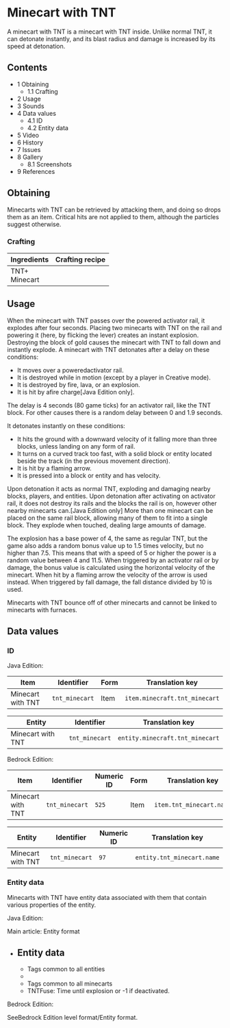 # Minecart with TNT
A minecart with TNT is a minecart with TNT inside. Unlike normal TNT, it can detonate instantly, and its blast radius and damage is increased by its speed at detonation.

## Contents
- 1 Obtaining
	- 1.1 Crafting
- 2 Usage
- 3 Sounds
- 4 Data values
	- 4.1 ID
	- 4.2 Entity data
- 5 Video
- 6 History
- 7 Issues
- 8 Gallery
	- 8.1 Screenshots
- 9 References

## Obtaining
Minecarts with TNT can be retrieved by attacking them, and doing so drops them as an item. Critical hits are not applied to them, although the particles suggest otherwise.

### Crafting
| Ingredients       | Crafting recipe |
|-------------------|-----------------|
| TNT+<br/>Minecart |                 |

## Usage
When the minecart with TNT passes over the powered activator rail, it explodes after four seconds.
Placing two minecarts with TNT on the rail and powering it (here, by flicking the lever) creates an instant explosion.
Destroying the block of gold causes the minecart with TNT to fall down and instantly explode.
A minecart with TNT detonates after a delay on these conditions:

- It moves over a poweredactivator rail.
- It is destroyed while in motion (except by a player in Creative mode).
- It is destroyed by fire, lava, or an explosion.
- It is hit by afire charge‌[Java Edition  only].

The delay is 4 seconds (80 game ticks) for an activator rail, like the TNT block. For other causes there is a random delay between 0 and 1.9 seconds.

It detonates instantly on these conditions:

- It hits the ground with a downward velocity of it falling more than three blocks, unless landing on any form of rail.
- It turns on a curved track too fast, with a solid block or entity located beside the track (in the previous movement direction).
- It is hit by a flaming arrow.
- It is pressed into a block or entity and has velocity.

Upon detonation it acts as normal TNT, exploding and damaging nearby blocks, players, and entities. Upon detonation after activating on activator rail, it does not destroy its rails and the blocks the rail is on, however other nearby minecarts can.‌[Java Edition  only] More than one minecart can be placed on the same rail block, allowing many of them to fit into a single block. They explode when touched, dealing large amounts of damage.

The explosion has a base power of 4, the same as regular TNT, but the game also adds a random bonus value up to 1.5 times velocity, but no higher than 7.5. This means that with a speed of 5 or higher the power is a random value between 4 and 11.5. When triggered by an activator rail or by damage, the bonus value is calculated using the horizontal velocity of the minecart. When hit by a flaming arrow the velocity of the arrow is used instead. When triggered by fall damage, the fall distance divided by 10 is used.

Minecarts with TNT bounce off of other minecarts and cannot be linked to minecarts with furnaces.

## Data values
### ID
Java Edition:

| Item              | Identifier     | Form | Translation key               |
|-------------------|----------------|------|-------------------------------|
| Minecart with TNT | `tnt_minecart` | Item | `item.minecraft.tnt_minecart` |

| Entity            | Identifier     | Translation key                 |
|-------------------|----------------|---------------------------------|
| Minecart with TNT | `tnt_minecart` | `entity.minecraft.tnt_minecart` |

Bedrock Edition:

| Item              | Identifier     | Numeric ID | Form | Translation key          |
|-------------------|----------------|------------|------|--------------------------|
| Minecart with TNT | `tnt_minecart` | `525`      | Item | `item.tnt_minecart.name` |

| Entity            | Identifier     | Numeric ID | Translation key            |
|-------------------|----------------|------------|----------------------------|
| Minecart with TNT | `tnt_minecart` | `97`       | `entity.tnt_minecart.name` |

### Entity data
Minecarts with TNT have entity data associated with them that contain various properties of the entity.

Java Edition:

Main article: Entity format
- Entity data
	- 
	- Tags common to all entities
	- 
	- Tags common to all minecarts
	- TNTFuse: Time until explosion or -1 if deactivated.

Bedrock Edition:

SeeBedrock Edition level format/Entity format.

